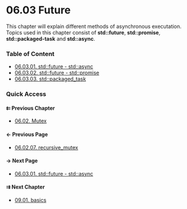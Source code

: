 # 06.03 Future

This chapter will explain different methods of asynchronous executation.  
Topics used in this chapter consist of **std::future**, **std::promise**, **std::packaged-task** and **std::async**.

### Table of Content

* [06.03.01. std::future - std::async](./01.future-async.md)
* [06.03.02. std::future - std::promise](./02.future-promise.md)
* [06.03.03. std::packaged_task](./03.packaged-task.md)

### Quick Access

<div class="previous_chapter pagination">

#### &#8647; Previous Chapter

* [06.02. Mutex](./../../06.multithreading/02.mutex/README.md)
</div>

<div class="previous_page pagination">

#### &#8592; Previous Page

* [06.02.07. recursive_mutex](./../../06.multithreading/02.mutex/07.recursive-mutex.md)

</div>
<div class="next_page pagination">

#### &#8594; Next Page

* [06.03.01. std::future - std::async](./../../06.multithreading/03.future/01.future-async.md)

</div>
<div class="next_chapter pagination">

#### &#8649; Next Chapter

* [09.01. basics](./../../09.network_programming/01.basics/README.md)

</div>
